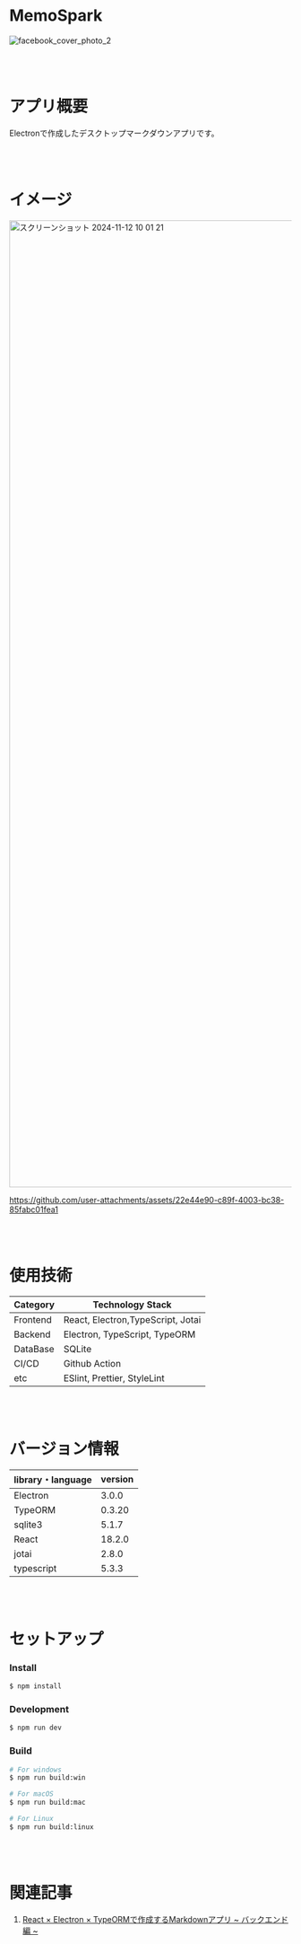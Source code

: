 # MemoSpark


![facebook_cover_photo_2](https://github.com/user-attachments/assets/8e8deadf-d411-45b8-9afa-fe06ff25aaa7)

<br><br>

# アプリ概要

Electronで作成したデスクトップマークダウンアプリです。


<br><br>

# イメージ

<img width="1723" alt="スクリーンショット 2024-11-12 10 01 21" src="https://github.com/user-attachments/assets/03438b37-f3bd-47a0-87ca-2c8390becd69">

https://github.com/user-attachments/assets/22e44e90-c89f-4003-bc38-85fabc01fea1



<br><br>

# 使用技術

| Category | Technology Stack | 
| ---- | ---- | 
| Frontend | React, Electron,TypeScript, Jotai| 
| Backend | Electron, TypeScript, TypeORM | 
| DataBase | SQLite | 
| CI/CD | Github Action | 
| etc | ESlint, Prettier, StyleLint | 



<br><br>

# バージョン情報

| library・language | version | 
| ---- | ---- | 
| Electron | 3.0.0 | 
| TypeORM | 0.3.20 | 
| sqlite3 | 5.1.7 | 
| React | 18.2.0 | 
| jotai | 2.8.0 |
| typescript | 5.3.3 | 




<br><br>

# セットアップ

### Install

```bash
$ npm install
```

### Development

```bash
$ npm run dev
```

### Build

```bash
# For windows
$ npm run build:win

# For macOS
$ npm run build:mac

# For Linux
$ npm run build:linux
```


<br><br>

# 関連記事

1. [React × Electron × TypeORMで作成するMarkdownアプリ ~ バックエンド編 ~](https://zenn.dev/arsaga/articles/9b5c3619913ac1) <br>



<br>
